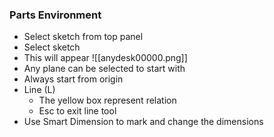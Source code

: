 ### Parts Environment
- Select sketch from top panel
- Select sketch
- This will appear
![[anydesk00000.png]]
- Any plane can be selected to start with
- Always start from origin
- Line (L)
	- The yellow box represent relation
	- Esc to exit line tool
 - Use Smart Dimension to mark and change the dimensions 